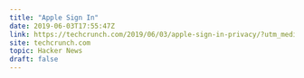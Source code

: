 ```yaml
---
title: "Apple Sign In"
date: 2019-06-03T17:55:47Z
link: https://techcrunch.com/2019/06/03/apple-sign-in-privacy/?utm_medium=RSS&utm_source=hune
site: techcrunch.com
topic: Hacker News
draft: false
---
```

